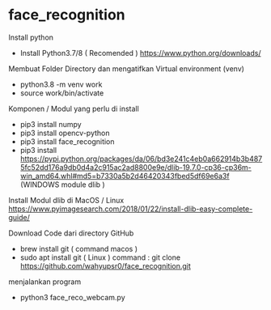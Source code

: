 # face_recognition
Install python 
- Install Python3.7/8 ( Recomended )
https://www.python.org/downloads/

Membuat Folder Directory dan mengatifkan Virtual environment (venv)
- python3.8 -m venv work
- source work/bin/activate

Komponen / Modul yang perlu di install 
- pip3 install numpy
- pip3 install opencv-python
- pip3 install face_recognition 
- pip3 install https://pypi.python.org/packages/da/06/bd3e241c4eb0a662914b3b4875fc52dd176a9db0d4a2c915ac2ad8800e9e/dlib-19.7.0-cp36-cp36m-win_amd64.whl#md5=b7330a5b2d46420343fbed5df69e6a3f (WINDOWS module dlib )

Install Modul dlib di MacOS / Linux 
https://www.pyimagesearch.com/2018/01/22/install-dlib-easy-complete-guide/

Download Code dari directory GitHub
- brew install git ( command macos )
- sudo apt install git ( Linux ) 
command : git clone https://github.com/wahyupsr0/face_recognition.git

menjalankan program 
- python3 face_reco_webcam.py 
